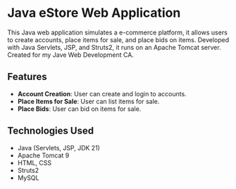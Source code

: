 # Java eStore Web Application

This Java web application simulates a e-commerce platform, it allows users to create accounts, place items for sale, and place bids on items. Developed with Java Servlets, JSP, and Struts2, it runs on an Apache Tomcat server. Created for my Jave Web Development CA.

## Features

- **Account Creation**: User can create and login to accounts.
- **Place Items for Sale**: User can list items for sale.
- **Place Bids**: User can bid on items for sale.

## Technologies Used
- Java (Servlets, JSP, JDK 21)
- Apache Tomcat 9
- HTML, CSS
- Struts2
- MySQL

